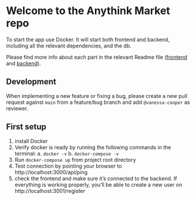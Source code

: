 # Welcome to the Anythink Market repo

To start the app use Docker. It will start both frontend and backend, including all the relevant dependencies, and the db.

Please find more info about each part in the relevant Readme file ([frontend](frontend/readme.md) and [backend](backend/README.md)).

## Development

When implementing a new feature or fixing a bug, please create a new pull request against `main` from a feature/bug branch and add `@vanessa-cooper` as reviewer.

## First setup
1. install Docker
2. Verify docker is ready by running the following commands in the terminal: 
    a. `docker -v`
    b. `docker-compose -v`
3. Run `docker-compose up` from project root directory
4. Test connection by pointing your browser to http://localhost:3000/api/ping
5. check the frontend and make sure it’s connected to the backend. If everything is working properly, you’ll be able to create a new user on http://localhost:3001/register
